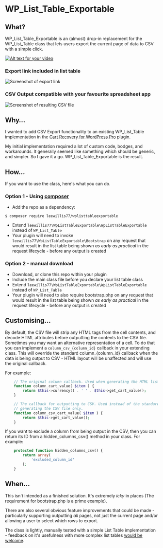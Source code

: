 # WP_List_Table_Exportable

## What?
WP_List_Table_Exportable is an (almost) drop-in replacement for the WP_List_Table class that lets users export the current page of data to CSV with a simple click. 

[![Alt text for your video](/assets/demo-shot.png)](https://www.youtube.com/watch?v=dFUGJP7Mpnc)

### Export link included in list table

![Screenshot of export link](/assets/screenshot-1.png?raw=true)

### CSV Output compatible with your favourite spreadsheet app

![Screenshot of resulting CSV file](/assets/screenshot-2.png?raw=true)


## Why&hellip;

I wanted to add CSV Export functionality to an existing WP_List_Table implementation in the [Cart Recovery for WordPress Pro](https://wp-cart-recovery.com/downloads/cart-recovery-wordpress-pro/) plugin.

My initial implementation required a lot of custom code, bodges, and workarounds. It generally seemed like something which should be generic, and simpler. So I gave it a go. WP_List_Table_Exportable is the result.

## How&hellip;
If you want to use the class, here's what you can do. 

### Option 1 - Using [composer](https://getcomposer.org/)

* Add the repo as a dependency:

```bash
$ composer require leewillis77/wplisttableexportable
```

* Extend ```leewillis77\WpListTableExportable\WpListTableExportable``` instead of ```WP_List_Table```
* Your plugin will need to invoke ```leewillis77\WpListTableExportable\Bootstrap``` on any request that would result in the list table being shown *as early as practical* in the request lifecycle - before any output is created

### Option 2 - manual download

* Download, or clone this repo within your plugin
* Include the main class file before you declare your list table class
* Extend ```leewillis77\WpListTableExportable\WpListTableExportable``` instead of ```WP_List_Table```
* Your plugin will need to also require bootstrap.php on any request that would result in the list table being shown *as early as practical* in the request lifecycle - before any output is created

## Customising&hellip;

By default, the CSV file will strip any HTML tags from the cell contents, and decode HTML attributes before outputting the contents to the CSV file. Sometimes you may want an alternative representation of a cell. To do that you can implement a ```column_csv_{column_id}``` callback in your extending class. This will override the standard column_{column_id} callback when the data is being output to CSV - HTML layout will be unaffected and will use the original callback. 

For example:

```php
	// The original column callback. Used when generating the HTML list table.
	function column_cart_value( $item ) {
		return $this->currency() . ' ' . $this->get_cart_value();
	}

	// The callback for outputting to CSV. Used instead of the standard callback when
	// generating the CSV file only.
	function column_csv_cart_value( $item ) {
		return $this->get_cart_value();
	}
```

If you want to exclude a column from being output in the CSV, then you can return its ID from a hidden_columns_csv() method in your class. For example:

```php
	protected function hidden_columns_csv() {
		return array(
			'excluded_column_id'
		);
	}
```

## When&hellip;
This isn't intended as a finished solution. It's extremely *icky* in places (The requirement for bootstrap.php is a prime example).

There are also several obvious feature improvements that could be made - particularly supporting outputting *all* pages, not just the current page and/or allowing a user to select which rows to export.

The class is lightly, manually tested with a simple List Table implementation - feedback on it's usefulness with more complex list tables [would be welcome](https://github.com/leewillis77/WpListTableExportable/issues). 
